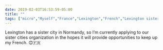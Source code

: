 ```yaml
---
date: 2019-02-03T16:53:59-05:00
title: ""
tags: ["micro","Myself","France","Lexington","French","Lexington sister cities"]
---
```

Lexington has a sister city in Normandy, so I’m currently applying to our sister cities organization in the hopes it will provide opportunities to keep up my French. 😊🇫🇷
